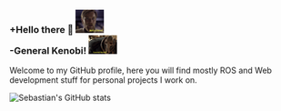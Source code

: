 ### +Hello there 👋 <img src="https://github.com/GitSRealpe/GitSRealpe/blob/main/img/kenobi.png?raw=true" width="50" /> <br> -General Kenobi! <img src="https://github.com/GitSRealpe/GitSRealpe/blob/main/img/grievous.png?raw=true" width="50" />

Welcome to my GitHub profile, here you will find mostly ROS and Web development stuff for personal projects I work on.

![Sebastian's GitHub stats](https://github-readme-stats.vercel.app/api?username=GitSRealpe&theme=radical&show_icons=true)

<!--
**GitSRealpe/GitSRealpe** is a ✨ _special_ ✨ repository because its `README.md` (this file) appears on your GitHub profile.

Here are some ideas to get you started:

- 🔭 I’m currently working on ...
- 🌱 I’m currently learning ...
- 👯 I’m looking to collaborate on ...
- 🤔 I’m looking for help with ...
- 💬 Ask me about ...
- 📫 How to reach me: ...
- 😄 Pronouns: ...
- ⚡ Fun fact: ...
-->
